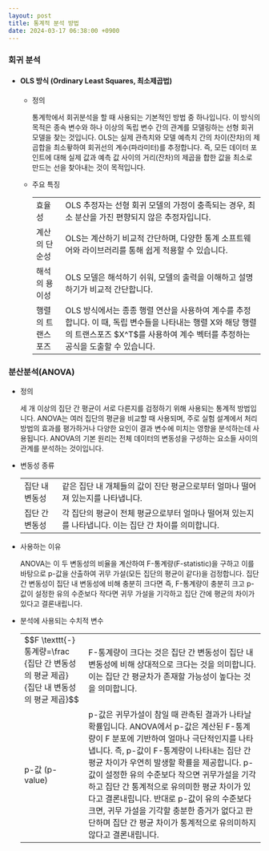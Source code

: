 ```yaml
---
layout: post
title: 통계적 분석 방법
date: 2024-03-17 06:38:00 +0900
---
```

### 회귀 분석
- #### OLS 방식 (Ordinary Least Squares, 최소제곱법)
  - 정의
    <p class="sub">통계학에서 회귀분석을 할 때 사용되는 기본적인 방법 중 하나입니다. 이 방식의 목적은 종속 변수와 하나 이상의 독립 변수 간의 관계를 모델링하는 선형 회귀 모델을 찾는 것입니다. OLS는 실제 관측치와 모델 예측치 간의 차이(잔차)의 제곱합을 최소홯하여 회귀선의 계수(파라미터)를 추정합니다. 즉, 모든 데이터 포인트에 대해 실제 값과 예측 값 사이의 거리(잔차)의 제곱을 합한 값을 최소로 만드는 선을 찾아내는 것이 목적입니다.</p>
  - 주요 특징
    <table>
    <tr>
    <td>효율성</td>
    <td>OLS 추정자는 선형 회귀 모델의 가정이 충족되는 경우, 최소 분산을 가진 편향되지 않은 추정자입니다.</td>
    </tr>
    <tr>
    <td>계산의 단순성</td>
    <td>OLS는 계산하기 비교적 간단하며, 다양한 통계 소프트웨어와 라이브러리를 통해 쉽게 적용할 수 있습니다.</td>
    </tr>
    <tr>
    <td>해석의 용이성</td>
    <td>OLS 모델은 해석하기 쉬워, 모델의 출력을 이해하고 설명하기가 비교적 간단합니다.</td>
    </tr>
    <tr>
    <td>행렬의 트랜스포즈</td>
    <td>OLS 방식에서는 종종 행렬 연산을 사용하여 계수를 추정합니다. 이 때, 독립 변수들을 나타내는 행렬 X와 해당 행렬의 트랜스포즈 $X^T$를 사용하여 계수 벡터를 추정하는 공식을 도출할 수 있습니다.</td>
    </tr>
    </table>

### 분산분석(ANOVA)
- 정의
    <p class="sub">세 개 이상의 집단 간 평균이 서로 다른지를 검정하기 위해 사용되는 통계적 방법입니다. ANOVA는 여러 집단의 평균을 비교할 때 사용되며, 주로 실험 설계에서 처리 방법의 효과를 평가하거나 다양한 요인이 결과 변수에 미치는 영향을 분석하는데 사용됩니다. ANOVA의 기본 원리는 전체 데이터의 변동성을 구성하는 요소들 사이의 관계를 분석하는 것이입니다.</p>

- 변동성 종류
  <table>
  <tr>
  <td>집단 내 변동성</td>
  <td>같은 집단 내 개체들의 값이 진단 평균으로부터 얼마나 떨어져 있는지를 나타냅니다.</td>
  </tr>
  <tr>
  <td>집단 간 변동성</td>
  <td>각 집단의 평균이 전체 평균으로부터 얼마나 떨어져 있는지를 나타냅니다. 이는 집단 간 차이를 의미합니다.</td>
  </tr>
  </table>

- 사용하는 이유
  <p class="sub">ANOVA는 이 두 변동성의 비율을 계산하여 F-통계량(F-statistic)을 구하고 이를 바탕으로 p-값을 산출하여 귀무 가설(모든 집단의 평균이 같다)을 검정합니다. 집단 간 변동성이 집단 내 변동성에 비해 충분히 크다면 즉, F-통계량이 충분히 크고 p- 값이 설정한 유의 수준보다 작다면 귀무 가설을 기각하고 집단 간에 평균의 차이가 있다고 결론내립니다.</p>

- 분석에 사용되는 수치적 변수
  <table>
  <tr>
  <td>$$F \texttt{-} 통계량=\frac {집단 간 변동성의 평균 제곱} {집단 내 변동성의 평균 제곱}$$</td>
  <td>F-통계량이 크다는 것은 집단 간 변동성이 집단 내 변동성에 비해 상대적으로 크다는 것을 의미합니다. 이는 집단 간 평균차가 존재할 가능성이 높다는 것을 의미합니다.</td>
  </tr>
  <tr>
  <td>p-값 (p-value)</td>
  <td>p-값은 귀무가설이 참일 때 관측된 결과가 나타날 확률입니다. ANOVA에서 p-값은 계산된 F-통계량이 F 분포에 기반하여 얼마나 극단적인지를 나타냅니다. 즉, p-값이 F-통계량이 나타내는 집단 간 평균 차이가 우연히 발생할 확률을 제공합니다. p-값이 설정한 유의 수준보다 작으면 귀무가설을 기각하고 집단 간 통계적으로 유의미한 평균 차이가 있다고 결론내립니다. 반대로 p-값이 유의 수준보다 크면, 귀무 가설을 기각할 충분한 증거가 없다고 판단하며 집단 간 평균 차이가 통계적으로 유의미하지 않다고 결론내립니다.</td>
  </tr>
  </table>
